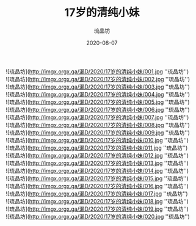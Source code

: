 ﻿---
layout: post
title:  "17岁的清纯小妹"
description: 17岁的清纯小妹,20P
date:   2020-08-07
categories: 琉晶坊
img: imgx.orgx.ga/漏D/2020/17岁的清纯小妹/000.jpg
author: 琉晶坊
---

![琉晶坊](http://imgx.orgx.ga/漏D/2020/17岁的清纯小妹/001.jpg ''琉晶坊'') <br>
![琉晶坊](http://imgx.orgx.ga/漏D/2020/17岁的清纯小妹/002.jpg ''琉晶坊'') <br>
![琉晶坊](http://imgx.orgx.ga/漏D/2020/17岁的清纯小妹/003.jpg ''琉晶坊'') <br>
![琉晶坊](http://imgx.orgx.ga/漏D/2020/17岁的清纯小妹/004.jpg ''琉晶坊'') <br>
![琉晶坊](http://imgx.orgx.ga/漏D/2020/17岁的清纯小妹/005.jpg ''琉晶坊'') <br>
![琉晶坊](http://imgx.orgx.ga/漏D/2020/17岁的清纯小妹/006.jpg ''琉晶坊'') <br>
![琉晶坊](http://imgx.orgx.ga/漏D/2020/17岁的清纯小妹/007.jpg ''琉晶坊'') <br>
![琉晶坊](http://imgx.orgx.ga/漏D/2020/17岁的清纯小妹/008.jpg ''琉晶坊'') <br>
![琉晶坊](http://imgx.orgx.ga/漏D/2020/17岁的清纯小妹/009.jpg ''琉晶坊'') <br>
![琉晶坊](http://imgx.orgx.ga/漏D/2020/17岁的清纯小妹/010.jpg ''琉晶坊'') <br>
![琉晶坊](http://imgx.orgx.ga/漏D/2020/17岁的清纯小妹/011.jpg ''琉晶坊'') <br>
![琉晶坊](http://imgx.orgx.ga/漏D/2020/17岁的清纯小妹/012.jpg ''琉晶坊'') <br>
![琉晶坊](http://imgx.orgx.ga/漏D/2020/17岁的清纯小妹/013.jpg ''琉晶坊'') <br>
![琉晶坊](http://imgx.orgx.ga/漏D/2020/17岁的清纯小妹/014.jpg ''琉晶坊'') <br>
![琉晶坊](http://imgx.orgx.ga/漏D/2020/17岁的清纯小妹/015.jpg ''琉晶坊'') <br>
![琉晶坊](http://imgx.orgx.ga/漏D/2020/17岁的清纯小妹/016.jpg ''琉晶坊'') <br>
![琉晶坊](http://imgx.orgx.ga/漏D/2020/17岁的清纯小妹/017.jpg ''琉晶坊'') <br>
![琉晶坊](http://imgx.orgx.ga/漏D/2020/17岁的清纯小妹/018.jpg ''琉晶坊'') <br>
![琉晶坊](http://imgx.orgx.ga/漏D/2020/17岁的清纯小妹/019.jpg ''琉晶坊'') <br>
![琉晶坊](http://imgx.orgx.ga/漏D/2020/17岁的清纯小妹/020.jpg ''琉晶坊'') <br>
